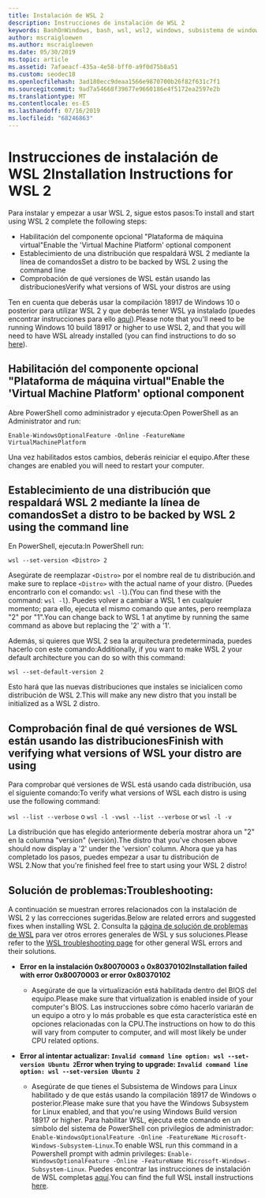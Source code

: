 ```yaml
---
title: Instalación de WSL 2
description: Instrucciones de instalación de WSL 2
keywords: BashOnWindows, bash, wsl, wsl2, windows, subsistema de windows para linux, subsistemawindows, ubuntu, debian, suse, windows 10, instalación
author: mscraigloewen
ms.author: mscraigloewen
ms.date: 05/30/2019
ms.topic: article
ms.assetid: 7afaeacf-435a-4e58-bff0-a9f0d75b8a51
ms.custom: seodec18
ms.openlocfilehash: 3ad180ecc9deaa1566e9870700b26f82f631c7f1
ms.sourcegitcommit: 9ad7a54668f39677e9660186e4f5172ea2597e2b
ms.translationtype: MT
ms.contentlocale: es-ES
ms.lasthandoff: 07/16/2019
ms.locfileid: "68246863"
---
```

# <a name="installation-instructions-for-wsl-2"></a><span data-ttu-id="191cc-104">Instrucciones de instalación de WSL 2</span><span class="sxs-lookup"><span data-stu-id="191cc-104">Installation Instructions for WSL 2</span></span>

<span data-ttu-id="191cc-105">Para instalar y empezar a usar WSL 2, sigue estos pasos:</span><span class="sxs-lookup"><span data-stu-id="191cc-105">To install and start using WSL 2 complete the following steps:</span></span>

- <span data-ttu-id="191cc-106">Habilitación del componente opcional "Plataforma de máquina virtual"</span><span class="sxs-lookup"><span data-stu-id="191cc-106">Enable the 'Virtual Machine Platform' optional component</span></span>
- <span data-ttu-id="191cc-107">Establecimiento de una distribución que respaldará WSL 2 mediante la línea de comandos</span><span class="sxs-lookup"><span data-stu-id="191cc-107">Set a distro to be backed by WSL 2 using the command line</span></span>
- <span data-ttu-id="191cc-108">Comprobación de qué versiones de WSL están usando las distribuciones</span><span class="sxs-lookup"><span data-stu-id="191cc-108">Verify what versions of WSL your distros are using</span></span>

<span data-ttu-id="191cc-109">Ten en cuenta que deberás usar la compilación 18917 de Windows 10 o posterior para utilizar WSL 2 y que deberás tener WSL ya instalado (puedes encontrar instrucciones para ello [aquí](./install-win10.md)).</span><span class="sxs-lookup"><span data-stu-id="191cc-109">Please note that you'll need to be running Windows 10 build 18917 or higher to use WSL 2, and that you will need to have WSL already installed (you can find instructions to do so [here](./install-win10.md)).</span></span> 

## <a name="enable-the-virtual-machine-platform-optional-component"></a><span data-ttu-id="191cc-110">Habilitación del componente opcional "Plataforma de máquina virtual"</span><span class="sxs-lookup"><span data-stu-id="191cc-110">Enable the 'Virtual Machine Platform' optional component</span></span>

<span data-ttu-id="191cc-111">Abre PowerShell como administrador y ejecuta:</span><span class="sxs-lookup"><span data-stu-id="191cc-111">Open PowerShell as an Administrator and run:</span></span>

`Enable-WindowsOptionalFeature -Online -FeatureName VirtualMachinePlatform`

<span data-ttu-id="191cc-112">Una vez habilitados estos cambios, deberás reiniciar el equipo.</span><span class="sxs-lookup"><span data-stu-id="191cc-112">After these changes are enabled you will need to restart your computer.</span></span>

## <a name="set-a-distro-to-be-backed-by-wsl-2-using-the-command-line"></a><span data-ttu-id="191cc-113">Establecimiento de una distribución que respaldará WSL 2 mediante la línea de comandos</span><span class="sxs-lookup"><span data-stu-id="191cc-113">Set a distro to be backed by WSL 2 using the command line</span></span>

<span data-ttu-id="191cc-114">En PowerShell, ejecuta:</span><span class="sxs-lookup"><span data-stu-id="191cc-114">In PowerShell run:</span></span>

`wsl --set-version <Distro> 2`

<span data-ttu-id="191cc-115">Asegúrate de reemplazar `<Distro>` por el nombre real de tu distribución.</span><span class="sxs-lookup"><span data-stu-id="191cc-115">and make sure to replace `<Distro>` with the actual name of your distro.</span></span> <span data-ttu-id="191cc-116">(Puedes encontrarlo con el comando: `wsl -l`).</span><span class="sxs-lookup"><span data-stu-id="191cc-116">(You can find these with the command: `wsl -l`).</span></span> <span data-ttu-id="191cc-117">Puedes volver a cambiar a WSL 1 en cualquier momento; para ello, ejecuta el mismo comando que antes, pero reemplaza "2" por "1".</span><span class="sxs-lookup"><span data-stu-id="191cc-117">You can change back to WSL 1 at anytime by running the same command as above but replacing the '2' with a '1'.</span></span>

<span data-ttu-id="191cc-118">Además, si quieres que WSL 2 sea la arquitectura predeterminada, puedes hacerlo con este comando:</span><span class="sxs-lookup"><span data-stu-id="191cc-118">Additionally, if you want to make WSL 2 your default architecture you can do so with this command:</span></span>

`wsl --set-default-version 2`

<span data-ttu-id="191cc-119">Esto hará que las nuevas distribuciones que instales se inicialicen como distribución de WSL 2.</span><span class="sxs-lookup"><span data-stu-id="191cc-119">This will make any new distro that you install be initialized as a WSL 2 distro.</span></span>

## <a name="finish-with-verifying-what-versions-of-wsl-your-distro-are-using"></a><span data-ttu-id="191cc-120">Comprobación final de qué versiones de WSL están usando las distribuciones</span><span class="sxs-lookup"><span data-stu-id="191cc-120">Finish with verifying what versions of WSL your distro are using</span></span>

<span data-ttu-id="191cc-121">Para comprobar qué versiones de WSL está usando cada distribución, usa el siguiente comando:</span><span class="sxs-lookup"><span data-stu-id="191cc-121">To verify what versions of WSL each distro is using use the following command:</span></span>

<span data-ttu-id="191cc-122">`wsl --list --verbose` o `wsl -l -v`</span><span class="sxs-lookup"><span data-stu-id="191cc-122">`wsl --list --verbose` or `wsl -l -v`</span></span>

<span data-ttu-id="191cc-123">La distribución que has elegido anteriormente debería mostrar ahora un "2" en la columna "version" (versión).</span><span class="sxs-lookup"><span data-stu-id="191cc-123">The distro that you've chosen above should now display a '2' under the 'version' column.</span></span> <span data-ttu-id="191cc-124">Ahora que ya has completado los pasos, puedes empezar a usar tu distribución de WSL 2.</span><span class="sxs-lookup"><span data-stu-id="191cc-124">Now that you're finished feel free to start using your WSL 2 distro!</span></span> 

## <a name="troubleshooting"></a><span data-ttu-id="191cc-125">Solución de problemas:</span><span class="sxs-lookup"><span data-stu-id="191cc-125">Troubleshooting:</span></span> 

<span data-ttu-id="191cc-126">A continuación se muestran errores relacionados con la instalación de WSL 2 y las correcciones sugeridas.</span><span class="sxs-lookup"><span data-stu-id="191cc-126">Below are related errors and suggested fixes when installing WSL 2.</span></span> <span data-ttu-id="191cc-127">Consulta la [página de solución de problemas de WSL](troubleshooting.md) para ver otros errores generales de WSL y sus soluciones.</span><span class="sxs-lookup"><span data-stu-id="191cc-127">Please refer to the [WSL troubleshooting page](troubleshooting.md) for other general WSL errors and their solutions.</span></span>

* <span data-ttu-id="191cc-128">**Error en la instalación 0x80070003 o 0x80370102**</span><span class="sxs-lookup"><span data-stu-id="191cc-128">**Installation failed with error 0x80070003 or error 0x80370102**</span></span>
    * <span data-ttu-id="191cc-129">Asegúrate de que la virtualización está habilitada dentro del BIOS del equipo.</span><span class="sxs-lookup"><span data-stu-id="191cc-129">Please make sure that virtualization is enabled inside of your computer's BIOS.</span></span> <span data-ttu-id="191cc-130">Las instrucciones sobre cómo hacerlo variarán de un equipo a otro y lo más probable es que esta característica esté en opciones relacionadas con la CPU.</span><span class="sxs-lookup"><span data-stu-id="191cc-130">The instructions on how to do this will vary from computer to computer, and will most likely be under CPU related options.</span></span>
   
* <span data-ttu-id="191cc-131">**Error al intentar actualizar: `Invalid command line option: wsl --set-version Ubuntu 2`**</span><span class="sxs-lookup"><span data-stu-id="191cc-131">**Error when trying to upgrade: `Invalid command line option: wsl --set-version Ubuntu 2`**</span></span>
    * <span data-ttu-id="191cc-132">Asegúrate de que tienes el Subsistema de Windows para Linux habilitado y de que estás usando la compilación 18917 de Windows o posterior.</span><span class="sxs-lookup"><span data-stu-id="191cc-132">Please make sure that you have the Windows Subsystem for Linux enabled, and that you're using Windows Build version 18917 or higher.</span></span> <span data-ttu-id="191cc-133">Para habilitar WSL, ejecuta este comando en un símbolo del sistema de PowerShell con privilegios de administrador: `Enable-WindowsOptionalFeature -Online -FeatureName Microsoft-Windows-Subsystem-Linux`.</span><span class="sxs-lookup"><span data-stu-id="191cc-133">To enable WSL run this command in a Powershell prompt with admin privileges: `Enable-WindowsOptionalFeature -Online -FeatureName Microsoft-Windows-Subsystem-Linux`.</span></span> <span data-ttu-id="191cc-134">Puedes encontrar las instrucciones de instalación de WSL completas [aquí](./install-win10.md).</span><span class="sxs-lookup"><span data-stu-id="191cc-134">You can find the full WSL install instructions [here](./install-win10.md).</span></span>